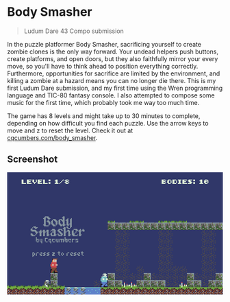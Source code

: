 # Body Smasher
> Ludum Dare 43 Compo submission

In the puzzle platformer Body Smasher, sacrificing yourself to create zombie clones is the only way forward. Your undead helpers push buttons, create platforms, and open doors, but they also faithfully mirror your every move, so you'll have to think ahead to position everything correctly. Furthermore, opportunities for sacrifice are limited by the environment, and killing a zombie at a hazard means you can no longer die there. This is my first Ludum Dare submission, and my first time using the Wren programming language and TIC-80 fantasy console. I also attempted to compose some music for the first time, which probably took me way too much time.

The game has 8 levels and might take up to 30 minutes to complete, depending on how difficult you find each puzzle. Use the arrow keys to move and z to reset the level. Check it out at [cqcumbers.com/body\_smasher](https://cqcumbers.com/body_smasher).

## Screenshot
![cover](cover.gif)
